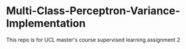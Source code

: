 # Multi-Class-Perceptron-Variance-Implementation
This repo is for UCL master's course supervised learning assignment 2
